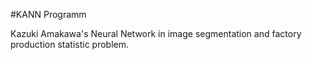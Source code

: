 #KANN Programm

Kazuki Amakawa's Neural Network in image segmentation and factory production statistic problem.